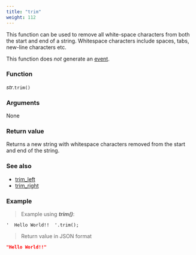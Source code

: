 ```yaml
---
title: "trim"
weight: 112
---
```


This function can be used to remove all white-space characters from both the start and end of a string.
Whitespace characters include spaces, tabs, new-line characters etc.

This function does *not* generate an [event](../../../overview/events).

### Function

*str*.`trim()`

### Arguments

None

### Return value

Returns a new string with whitespace characters removed from the start and end of the string.

### See also

- [trim_left](../trim_left)
- [trim_right](../trim_right)

### Example

> Example using ***trim()***:

```thingsdb,json_response
'  Hello World!!  '.trim();
```

> Return value in JSON format

```json
"Hello World!!"
```
